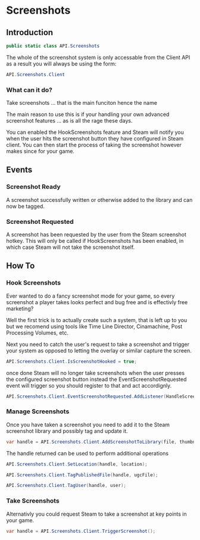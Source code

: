 # Screenshots

## Introduction

```csharp
public static class API.Screenshots
```

The whole of the screenshot system is only accessable from the Client API as a result you will always be using the form:

```csharp
API.Screenshots.Client
```

### What can it do?

Take screenshots ... that is the main funciton hence the name

The main reason to use this is if your handling your own advanced screenshot features ... as is all the rage these days.

You can enabled the HookScreenshots feature and Steam will notify you when the user hits the screenshot button they have configured in Steam client. You can then start the process of taking the screenshot however makes since for your game.

## Events

### Screenshot Ready

A screenshot successfully written or otherwise added to the library and can now be tagged.

### Screenshot Requested

A screenshot has been requested by the user from the Steam screenshot hotkey. This will only be called if HookScreenshots has been enabled, in which case Steam will not take the screenshot itself.

## How To

### Hook Screenshots

Ever wanted to do a fancy screenshot mode for your game, so every screenshot a player takes looks perfect and bug free and is effectivly free marketing?

Well the first trick is to actually create such a system, that is left up to you but we recomend using tools like Time Line Director, Cinamachine, Post Processing Volumes, etc.

Next you need to catch the user's request to take a screenshot and trigger your system as opposed to letting the overlay or similar capture the screen.

```csharp
API.Screenshots.Client.IsScreenshotHooked = true;
```

once done Steam will no longer take screenshots when the user presses the configured screenshot button instead the EventScreenshotRequested event will trigger so you should register to that and act accordignly.

```csharp
API.Screenshots.Client.EventScreenshotRequested.AddListener(HandleScreenshot);
```

### Manage Screenshots

Once you have taken a screenshot you need to add it to the Steam screenshot library and possibly tag and update it.

```csharp
var handle = API.Screenshots.Client.AddScreenshotToLibrary(file, thumbnail, width, height);
```

The handle returned can be used to perform additional operations

```csharp
API.Screenshots.Client.SetLocation(handle, location);
```

```csharp
API.Screenshots.Client.TagPublishedFile(handle, ugcFile);
```

```csharp
API.Screenshots.Client.TagUser(handle, user);
```

### Take Screenshots

Alternativly you could request Steam to take a screenshot at key points in your game.

```csharp
var handle = API.Screenshots.Client.TriggerScreenshot();
```
